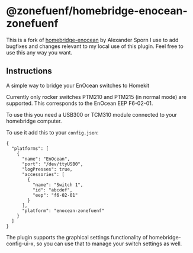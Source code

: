 # @zonefuenf/homebridge-enocean-zonefuenf

This is a fork of [homebridge-enocean](https://github.com/alexsporn/homebridge-enocean) by Alexander Sporn I use to add bugfixes and changes relevant to my local use of this plugin. Feel free to use this any way you want.

## Instructions

A simple way to bridge your EnOcean switches to Homekit

Currently only rocker switches PTM210 and PTM215 (in normal mode) are supported.
This corresponds to the EnOcean EEP F6-02-01.

To use this you need a USB300 or TCM310 module connected to your homebridge computer.

To use it add this to your `config.json`:

```code
{
  "platforms": [
    {
      "name": "EnOcean",
      "port": "/dev/ttyUSB0",
      "logPresses": true,
      "accessories": [
        {
          "name": "Switch 1",
          "id": "abcdef",
          "eep": "f6-02-01"
        }
      ],
      "platform": "enocean-zonefuenf"
    }
  ]
}

```

The plugin supports the graphical settings functionality of homebridge-config-ui-x, so you can use that to manage your switch settings as well.
